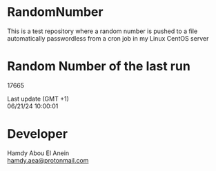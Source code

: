 # RandomNumber    
This is a test repository where a random number is pushed to a file automatically passwordless from a cron job in my Linux CentOS server    
# Random Number of the last run   
17665
      
Last update (GMT +1)    
06/21/24 10:00:01
# Developer    
Hamdy Abou El Anein   
hamdy.aea@protonmail.com

